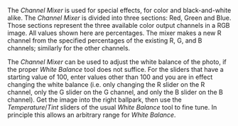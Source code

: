 The *Channel Mixer* is used for special effects, for color and
black-and-white alike. The *Channel Mixer* is divided into three
sections: Red, Green and Blue. Those sections represent the three
available color output channels in a RGB image. All values shown here
are percentages. The mixer makes a new R channel from the specified
percentages of the existing R, G, and B channels; similarly for the
other channels.

The *Channel Mixer* can be used to adjust the white balance of the
photo, if the proper *White Balance* tool does not suffice. For the
sliders that have a starting value of 100, enter values other than 100
and you are in effect changing the white balance (i.e. only changing the
R slider on the R channel, only the G slider on the G channel, and only
the B slider on the B channel). Get the image into the right ballpark,
then use the *Temperature*/*Tint* sliders of the usual *White Balance*
tool to fine tune. In principle this allows an arbitrary range for
*White Balance*.